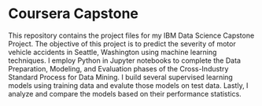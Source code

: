 # Coursera Capstone
This repository contains the project files for my IBM Data Science Capstone Project.
The objective of this project is to predict the severity of motor vehicle accidents in Seattle, Washington using machine learning techniques.
I employ Python in Jupyter notebooks to complete the Data Preparation, Modeling, and Evaluation phases of the Cross-Industry Standard Process for Data Mining.
I build several supervised learning models using training data and evalute those models on test data.
Lastly, I analyze and compare the models based on their performance statistics.

